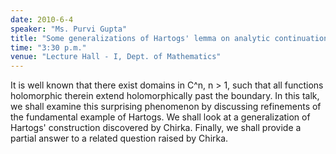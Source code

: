 ```yaml
---
date: 2010-6-4
speaker: "Ms. Purvi Gupta"
title: "Some generalizations of Hartogs' lemma on analytic continuation"
time: "3:30 p.m." 
venue: "Lecture Hall - I, Dept. of Mathematics"
---
```

It is well known that there exist domains in C^n, n > 1, such that all functions holomorphic therein extend holomorphically past the boundary. In this talk, we shall examine this surprising phenomenon by discussing refinements of the fundamental example of Hartogs. We shall look at a generalization of Hartogs' construction discovered by Chirka. Finally, we shall provide a partial answer to a related question raised by Chirka.

